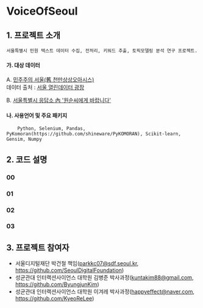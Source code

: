 # VoiceOfSeoul
## 1. 프로젝트 소개
    서울특별시 민원 텍스트 데이터 수집, 전처리, 키워드 추출, 토픽모델링 분석 연구 프로젝트.
  #### 가. 대상 데이터
  A. [민주주의 서울(舊 천만상상오아시스)](https://democracy.seoul.go.kr/front/index.do)  
        데이터 출처 : [서울 열린데이터 광장](https://data.seoul.go.kr/dataList/datasetView.do?infId=OA-2563&srvType=S&serviceKind=1&currentPageNo=1)
            
  B. [서울특별시 응답소 內 '원순씨에게 바랍니다'](http://eungdapso.seoul.go.kr/Shr/Shr01/Shr01_lis.jsp)
            
  #### 나. 사용언어 및 주요 패키지
        Python, Selenium, Pandas, PyKomoran(https://github.com/shineware/PyKOMORAN), Scikit-learn, Gensim, Numpy
  
  
## 2. 코드 설명
  ### 00
  ### 01
  ### 02
  ### 03

## 3. 프로젝트 참여자
- 서울디지털재단 박건철 책임(parkkc07@sdf.seoul.kr, https://github.com/SeoulDigitalFoundation)
- 성균관대 인터랙션사이언스 대학원 김병준 박사과정(kuntakim88@gmail.com, https://github.com/ByungjunKim)
- 성균관대 인터랙션사이언스 대학원 이겨레 박사과정(happyeffect@naver.com, https://github.com/KyeoReLee)
